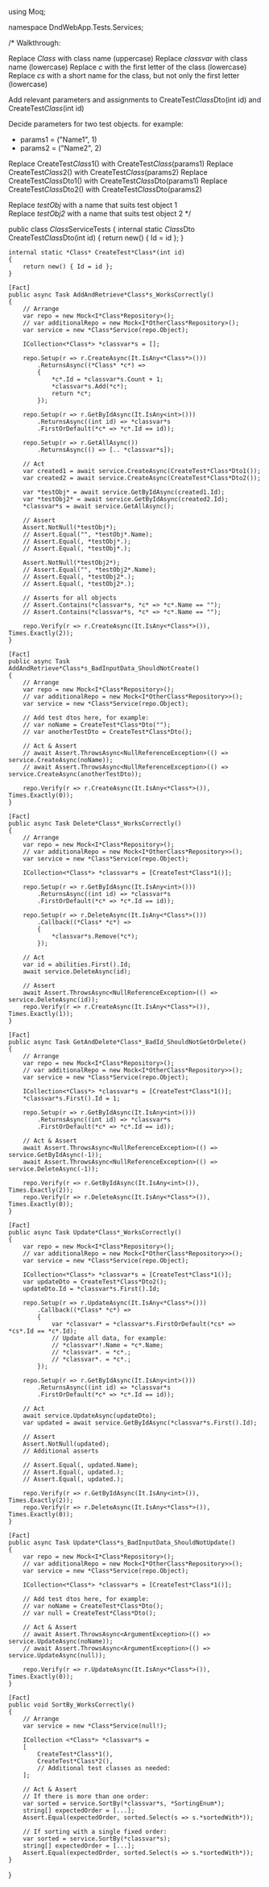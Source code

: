 using Moq;

namespace DndWebApp.Tests.Services;

/*
Walkthrough:

Replace *Class* with class name (uppercase)
Replace *classvar* with class name (lowercase)
Replace *c* with the first letter of the class (lowercase)
Replace *cs* with a short name for the class, but not only the first letter (lowercase)

Add relevant parameters and assignments to CreateTest*Class*Dto(int id) and CreateTest*Class*(int id)

Decide parameters for two test objects. for example:
- params1 = ("Name1", 1)
- params2 = ("Name2", 2)

Replace CreateTest*Class*1() with CreateTest*Class*(params1)
Replace CreateTest*Class*2() with CreateTest*Class*(params2)
Replace CreateTest*Class*Dto1() with CreateTest*Class*Dto(params1)
Replace CreateTest*Class*Dto2() with CreateTest*Class*Dto(params2)

Replace *testObj* with a name that suits test object 1           
Replace *testObj2* with a name that suits test object 2 
*/

public class *Class*ServiceTests
{
    internal static *Class*Dto CreateTest*Class*Dto(int id)
    {
        return new() { Id = id };
    }

    internal static *Class* CreateTest*Class*(int id)
    {
        return new() { Id = id };
    }

    [Fact]
    public async Task AddAndRetrieve*Class*s_WorksCorrectly()
    {
        // Arrange
        var repo = new Mock<I*Class*Repository>();
        // var additionalRepo = new Mock<I*OtherClass*Repository>();
        var service = new *Class*Service(repo.Object);

        ICollection<*Class*> *classvar*s = [];

        repo.Setup(r => r.CreateAsync(It.IsAny<*Class*>()))
            .ReturnsAsync((*Class* *c*) =>
            {
                *c*.Id = *classvar*s.Count + 1;
                *classvar*s.Add(*c*);
                return *c*;
            });

        repo.Setup(r => r.GetByIdAsync(It.IsAny<int>()))
            .ReturnsAsync((int id) => *classvar*s
            .FirstOrDefault(*c* => *c*.Id == id));

        repo.Setup(r => r.GetAllAsync())
            .ReturnsAsync(() => [.. *classvar*s]);

        // Act
        var created1 = await service.CreateAsync(CreateTest*Class*Dto1());
        var created2 = await service.CreateAsync(CreateTest*Class*Dto2());

        var *testObj* = await service.GetByIdAsync(created1.Id);
        var *testObj2* = await service.GetByIdAsync(created2.Id);
        *classvar*s = await service.GetAllAsync();

        // Assert
        Assert.NotNull(*testObj*);
        // Assert.Equal("", *testObj*.Name);
        // Assert.Equal(, *testObj*.);
        // Assert.Equal(, *testObj*.);

        Assert.NotNull(*testObj2*);
        // Assert.Equal("", *testObj2*.Name);
        // Assert.Equal(, *testObj2*.);
        // Assert.Equal(, *testObj2*.);

        // Asserts for all objects
        // Assert.Contains(*classvar*s, *c* => *c*.Name == "");
        // Assert.Contains(*classvar*s, *c* => *c*.Name == "");

        repo.Verify(r => r.CreateAsync(It.IsAny<*Class*>()), Times.Exactly(2));
    }

    [Fact]
    public async Task AddAndRetrieve*Class*s_BadInputData_ShouldNotCreate()
    {
        // Arrange
        var repo = new Mock<I*Class*Repository>();
        // var additionalRepo = new Mock<I*OtherClass*Repository>>();
        var service = new *Class*Service(repo.Object);

        // Add test dtos here, for example:
        // var noName = CreateTest*Class*Dto("");
        // var anotherTestDto = CreateTest*Class*Dto();

        // Act & Assert
        // await Assert.ThrowsAsync<NullReferenceException>(() => service.CreateAsync(noName));
        // await Assert.ThrowsAsync<NullReferenceException>(() => service.CreateAsync(anotherTestDto));
        
        repo.Verify(r => r.CreateAsync(It.IsAny<*Class*>()), Times.Exactly(0));
    }

    [Fact]
    public async Task Delete*Class*_WorksCorrectly()
    {
        // Arrange
        var repo = new Mock<I*Class*Repository>();
        // var additionalRepo = new Mock<I*OtherClass*Repository>>();
        var service = new *Class*Service(repo.Object);

        ICollection<*Class*> *classvar*s = [CreateTest*Class*1()];

        repo.Setup(r => r.GetByIdAsync(It.IsAny<int>()))
            .ReturnsAsync((int id) => *classvar*s
            .FirstOrDefault(*c* => *c*.Id == id));

        repo.Setup(r => r.DeleteAsync(It.IsAny<*Class*>()))
            .Callback((*Class* *c*) =>
            {
                *classvar*s.Remove(*c*);
            });

        // Act
        var id = abilities.First().Id;
        await service.DeleteAsync(id);

        // Assert
        await Assert.ThrowsAsync<NullReferenceException>(() => service.DeleteAsync(id));
        repo.Verify(r => r.CreateAsync(It.IsAny<*Class*>()), Times.Exactly(1));
    }

    [Fact]
    public async Task GetAndDelete*Class*_BadId_ShouldNotGetOrDelete()
    {
        // Arrange
        var repo = new Mock<I*Class*Repository>();
        // var additionalRepo = new Mock<I*OtherClass*Repository>>();
        var service = new *Class*Service(repo.Object);

        ICollection<*Class*> *classvar*s = [CreateTest*Class*1()];
        *classvar*s.First().Id = 1;

        repo.Setup(r => r.GetByIdAsync(It.IsAny<int>()))
            .ReturnsAsync((int id) => *classvar*s
            .FirstOrDefault(*c* => *c*.Id == id));

        // Act & Assert
        await Assert.ThrowsAsync<NullReferenceException>(() => service.GetByIdAsync(-1));
        await Assert.ThrowsAsync<NullReferenceException>(() => service.DeleteAsync(-1));

        repo.Verify(r => r.GetByIdAsync(It.IsAny<int>()), Times.Exactly(2));
        repo.Verify(r => r.DeleteAsync(It.IsAny<*Class*>()), Times.Exactly(0));
    }
    
    [Fact]
    public async Task Update*Class*_WorksCorrectly()
    {
        var repo = new Mock<I*Class*Repository>();
        // var additionalRepo = new Mock<I*OtherClass*Repository>>();
        var service = new *Class*Service(repo.Object);
        
        ICollection<*Class*> *classvar*s = [CreateTest*Class*1()];
        var updateDto = CreateTest*Class*Dto2();
        updateDto.Id = *classvar*s.First().Id;

        repo.Setup(r => r.UpdateAsync(It.IsAny<*Class*>()))
            .Callback((*Class* *c*) =>
            {
                var *classvar* = *classvar*s.FirstOrDefault(*cs* => *cs*.Id == *c*.Id);
                // Update all data, for example:
                // *classvar*!.Name = *c*.Name;
                // *classvar*. = *c*.;
                // *classvar*. = *c*.;
            });

        repo.Setup(r => r.GetByIdAsync(It.IsAny<int>()))
            .ReturnsAsync((int id) => *classvar*s
            .FirstOrDefault(*c* => *c*.Id == id));

        // Act
        await service.UpdateAsync(updateDto);
        var updated = await service.GetByIdAsync(*classvar*s.First().Id);

        // Assert
        Assert.NotNull(updated);
        // Additional asserts
        
        // Assert.Equal(, updated.Name);
        // Assert.Equal(, updated.);
        // Assert.Equal(, updated.);
        
        repo.Verify(r => r.GetByIdAsync(It.IsAny<int>()), Times.Exactly(2));
        repo.Verify(r => r.DeleteAsync(It.IsAny<*Class*>()), Times.Exactly(0));
    }

    [Fact]
    public async Task Update*Class*s_BadInputData_ShouldNotUpdate()
    {
        var repo = new Mock<I*Class*Repository>();
        // var additionalRepo = new Mock<I*OtherClass*Repository>>();
        var service = new *Class*Service(repo.Object);

        ICollection<*Class*> *classvar*s = [CreateTest*Class*1()];

        // Add test dtos here, for example:
        // var noName = CreateTest*Class*Dto();
        // var null = CreateTest*Class*Dto();

        // Act & Assert
        // await Assert.ThrowsAsync<ArgumentException>(() => service.UpdateAsync(noName));
        // await Assert.ThrowsAsync<ArgumentException>(() => service.UpdateAsync(null));

        repo.Verify(r => r.UpdateAsync(It.IsAny<*Class*>()), Times.Exactly(0));
    }

    [Fact]
    public void SortBy_WorksCorrectly()
    {
        // Arrange
        var service = new *Class*Service(null!);

        ICollection <*Class*> *classvar*s =
        [
            CreateTest*Class*1(),
            CreateTest*Class*2(),
            // Additional test classes as needed:
        ];

        // Act & Assert 
        // If there is more than one order:
        var sorted = service.SortBy(*classvar*s, *SortingEnum*);
        string[] expectedOrder = [...];
        Assert.Equal(expectedOrder, sorted.Select(s => s.*sortedWith*));

        // If sorting with a single fixed order:
        var sorted = service.SortBy(*classvar*s);
        string[] expectedOrder = [...];
        Assert.Equal(expectedOrder, sorted.Select(s => s.*sortedWith*));
    }
}
